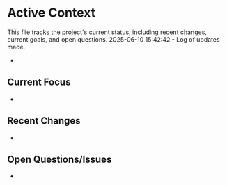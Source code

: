# Active Context

This file tracks the project's current status, including recent changes, current goals, and open questions.
2025-06-10 15:42:42 - Log of updates made.

*

## Current Focus

*   

## Recent Changes

*   

## Open Questions/Issues

*